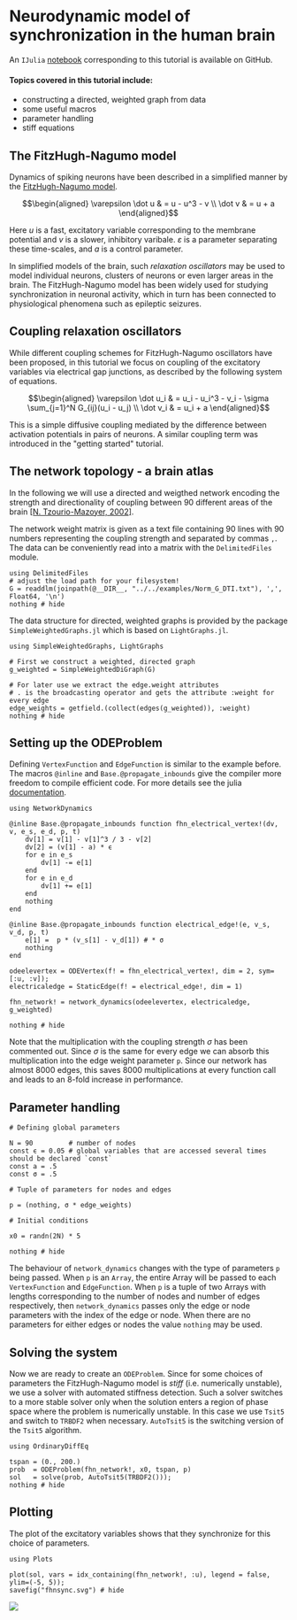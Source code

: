 # Neurodynamic model of synchronization in the human brain

 An `IJulia` [notebook](https://github.com/FHell/NetworkDynamics.jl/tree/master/examples) corresponding to this tutorial is available on GitHub.

#### Topics covered in this tutorial include:
 * constructing a directed, weighted graph from data
 * some useful macros
 * parameter handling
 * stiff equations

## The FitzHugh-Nagumo model

Dynamics of spiking neurons have been described in a simplified manner by the [FitzHugh-Nagumo model](https://en.wikipedia.org/wiki/FitzHugh%E2%80%93Nagumo_model).

```math
\begin{aligned}
\varepsilon \dot u &  =  u - u^3 - v \\
\dot v & =  u + a
\end{aligned}
```


Here $u$ is a fast, excitatory variable corresponding to the membrane potential and $v$ is a slower, inhibitory varibale. $\varepsilon$ is a parameter separating these time-scales, and $a$ is a control parameter.

In simplified models of the brain, such *relaxation oscillators* may be used to model individual neurons, clusters of neurons or even larger areas in the brain. The FitzHugh-Nagumo model has been widely used for studying synchronization in neuronal activity, which in turn has been connected to physiological phenomena such as epileptic seizures.

## Coupling relaxation oscillators

While different coupling schemes for FitzHugh-Nagumo oscillators have been proposed, in this tutorial we focus on coupling of the excitatory variables via electrical gap junctions, as described by the following system of equations.

```math
\begin{aligned}
\varepsilon \dot u_i & =  u_i - u_i^3 - v_i - \sigma \sum_{j=1}^N G_{ij}(u_i - u_j) \\
\dot v_i & =   u_i + a
\end{aligned}
```

This is a simple diffusive coupling mediated by the difference between activation potentials in pairs of neurons. A similar coupling term was introduced in the "getting started" tutorial.

## The network topology - a brain atlas

In the following we will use a directed and weigthed network encoding the strength and directionality of coupling between 90 different areas of the brain [[N. Tzourio-Mazoyer, 2002]](https://www.sciencedirect.com/science/article/abs/pii/S1053811901909784).

The network weight matrix is given as a text file containing 90 lines with 90 numbers representing the coupling strength and separated by commas `,`. The data can be conveniently read into a matrix with the `DelimitedFiles` module.


```@example fhn
using DelimitedFiles
# adjust the load path for your filesystem!
G = readdlm(joinpath(@__DIR__, "../../examples/Norm_G_DTI.txt"), ',', Float64, '\n')
nothing # hide
```

The data structure for directed, weighted graphs is provided by the package `SimpleWeightedGraphs.jl` which is based on `LightGraphs.jl`.


```@example fhn
using SimpleWeightedGraphs, LightGraphs

# First we construct a weighted, directed graph
g_weighted = SimpleWeightedDiGraph(G)

# For later use we extract the edge.weight attributes
# . is the broadcasting operator and gets the attribute :weight for every edge
edge_weights = getfield.(collect(edges(g_weighted)), :weight)
nothing # hide
```

## Setting up the ODEProblem

Defining `VertexFunction` and `EdgeFunction` is similar to the example before. The macros `@inline` and `Base.@propagate_inbounds` give the compiler more freedom to compile efficient code. For more details see the julia [documentation](https://docs.julialang.org/en/v1/devdocs/boundscheck/).


```@example fhn
using NetworkDynamics

@inline Base.@propagate_inbounds function fhn_electrical_vertex!(dv, v, e_s, e_d, p, t)
    dv[1] = v[1] - v[1]^3 / 3 - v[2]
    dv[2] = (v[1] - a) * ϵ
    for e in e_s
        dv[1] -= e[1]
    end
    for e in e_d
        dv[1] += e[1]
    end
    nothing
end

@inline Base.@propagate_inbounds function electrical_edge!(e, v_s, v_d, p, t)
    e[1] =  p * (v_s[1] - v_d[1]) # * σ
    nothing
end

odeelevertex = ODEVertex(f! = fhn_electrical_vertex!, dim = 2, sym=[:u, :v]);
electricaledge = StaticEdge(f! = electrical_edge!, dim = 1)

fhn_network! = network_dynamics(odeelevertex, electricaledge, g_weighted)

nothing # hide
```

Note that the multiplication with the coupling strength $\sigma$ has been commented out. Since $\sigma$ is the same for every edge we can absorb this multiplication into the edge weight parameter `p`. Since our network has almost 8000 edges, this saves 8000 multiplications at every function call and leads to an 8-fold increase in performance.

## Parameter handling

```@example fhn
# Defining global parameters

N = 90         # number of nodes
const ϵ = 0.05 # global variables that are accessed several times should be declared `const`
const a = .5
const σ = .5

# Tuple of parameters for nodes and edges

p = (nothing, σ * edge_weights)

# Initial conditions

x0 = randn(2N) * 5

nothing # hide
```

The behaviour of `network_dynamics` changes with the type of parameters `p` being passed. When `p` is an `Array`, the entire Array will be passed to each `VertexFunction` and `EdgeFunction`. When `p` is a tuple of two Arrays with lengths corresponding to the number of nodes and number of edges respectively, then `network_dynamics` passes only the edge or node parameters with the index of the edge or node. When there are no parameters for either edges or nodes the value `nothing` may be used.

## Solving the system

Now we are ready to create an `ODEProblem`. Since for some choices of parameters the FitzHugh-Nagumo model is *stiff* (i.e. numerically unstable), we use a solver with automated stiffness detection. Such a solver switches to a more stable solver only when the solution enters a region of phase space where the problem is numerically unstable. In this case we use `Tsit5` and switch to `TRBDF2` when necessary. `AutoTsit5` is the switching version of the `Tsit5` algorithm.


```@example fhn
using OrdinaryDiffEq

tspan = (0., 200.)
prob  = ODEProblem(fhn_network!, x0, tspan, p)
sol   = solve(prob, AutoTsit5(TRBDF2()));
nothing # hide
```

## Plotting

The plot of the excitatory variables shows that they synchronize for this choice of parameters.


```@example fhn
using Plots

plot(sol, vars = idx_containing(fhn_network!, :u), legend = false, ylim=(-5, 5));
savefig("fhnsync.svg") # hide
```

![](fhnsync.svg)

